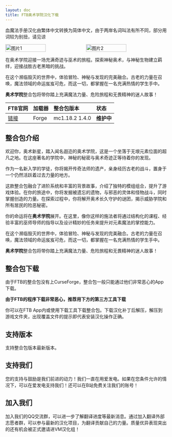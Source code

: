 ```yaml
---
layout: doc
title: FTB奥术学院汉化下载
---
```


血魔法手册汉化由繁体中文转换为简体中文，由于两岸名词叫法有所不同，部分用词较为别扭，请见谅

<div style="display: flex">
  <img src="https://dist.creeper.host/FTB2/cdn/packs/115-ftb-arcanum-institute/desc-image-3.webp" style="width:50%" alt="图片1">
  <img src="https://dist.creeper.host/FTB2/cdn/packs/115-ftb-arcanum-institute/desc-image-2.webp" style="width:50%" alt="图片2">
</div>

在奥术学院迎接一场充满奇迹与巫术的旅程。探索神秘奥术，与神秘生物建立羁绊，迎接战胜古老黑暗的挑战。

在这个濒临毁灭的世界中，体验冒险、神秘与发现的完美融合。古老的力量在召唤，魔法领域的命运岌岌可危，而这一切，都掌握在一名充满热情的学生手中。

**奥术学院**整合包将带你踏上充满魔法力量、危险旅程和无畏精神的迷人故事！

FTB官网|加载器|整合包版本|状态
:-|:-|:-|:-
[链接](https://www.feed-the-beast.com/modpacks/115-ftb-arcanum-institute)|Forge|mc1.18.2 1.4.0|**维护中**|

<DownloadLinks :methods="[
  { id: 'lanzou', text: '下载汉化', icon: '/imgs/svg/lanzou.svg', link: 'https://vmhanhuazu.lanzouo.com/s/asxy-vmct' },
  { id: 'bilibili', text: '宣传片与汉化教程', icon: '/imgs/svg/bilibili.svg', link: 'https://www.bilibili.com/video/BV1UT4m1S7rg' },
  { id: 'gitee', text: 'FTB整合包下载工具', icon: '/imgs/svg/gitee.svg', link: 'https://gitee.com/flrscn/curse-the-beast/releases' },
  { id: 'curseforge', text: 'i18n自动汉化更新模组', icon: '/imgs/svg/curseforge.svg', link: 'https://www.curseforge.com/minecraft/mc-mods/i18nupdatemod/download/5335196' },
  { id: 'curseforge', text: '帕秋莉手册翻译PRP-Arch模组', icon: '/imgs/svg/curseforge.svg', link: 'https://cdn.modrinth.com/data/AqeDdB2c/versions/msizLmQ2/PRP-Arch-Forge-1.0.1-Hotfix-1.18.x.jar' },
  { id: 'curseforge', text: '硬编码汉化VP模组', icon: '/imgs/svg/curseforge.svg', link: 'https://www.curseforge.com/minecraft/mc-mods/vault-patcher/download/5472024' },
  { id: 'lazy', text: '懒汉下载', icon: '/imgs/logo/logo_64.png', link: '/lazy/' }
]" />

## 整合包介绍

欢迎你，奥术新星，踏入闻名遐迩的奥术学院，这是一个坐落于无垠元素位面的超凡之地。在这座著名的学院中，神秘的秘密与奥术奇迹正等待着你的发现。

作为一名新入学的学徒，你将揭开传奇法师的遗产，亲身经历古老的战斗，置身于一个仍然活跃着过去力量的地方。

这款整合包融合了进阶系统和丰富的背景故事，介绍了独特的模组组合，提升了游戏体验。在你的旅途中，你将发掘被遗忘的遗物，与邪恶的灵体和怪物战斗，同时掌握创造的力量。在探索过程中，你将解开奥术长久守护的谜团，揭示威胁学院和所有居民的险恶秘密。

你的命运将在**奥术学院**展开。在这里，像你这样的施法者将通过结构化的课程、经验丰富的巫师导师的指导以及设计精妙的任务来提升对元素魔法的掌控能力。

在这个濒临毁灭的世界中，体验冒险、神秘与发现的完美融合。古老的力量在召唤，魔法领域的命运岌岌可危，而这一切，都掌握在一名充满热情的学生手中。

**奥术学院**整合包将带你踏上充满魔法力量、危险旅程和无畏精神的迷人故事！

## 整合包下载

由于FTB的整合包没有上CurseForge，整合包一般只能通过他们非常恶心的App下载。

**由于FTB的程序下载非常恶心，推荐用下方的第三方工具下载**

你可以在FTB App内或使用下载工具下载整合包。下载汉化补丁后解压，解压到游戏文件夹，出现覆盖文件的提示即代表安装汉化操作正确。

## 支持版本

支持整合包版本最新版本。

## 支持我们

您的支持与鼓励是我们前进的动力！我们一直在用爱发电。如果在您条件允许的情况下，可以在爱发电支持我们！还可以在B站免费关注我们的账号！

## 加入我们

加入我们的QQ交流群，可以进一步了解翻译进度等最新消息。通过加入翻译外部志愿者群，可以参与最新的汉化项目，为翻译贡献自己的力量。质量优异表现突出的还有机会被正式邀请进VM汉化组！
